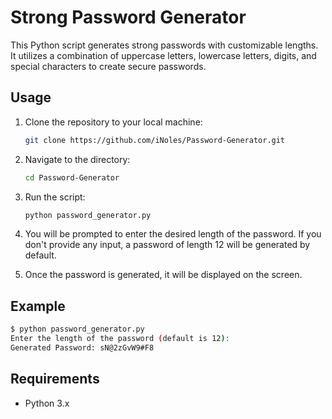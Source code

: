 # Strong Password Generator

This Python script generates strong passwords with customizable lengths. It utilizes a combination of uppercase letters, lowercase letters, digits, and special characters to create secure passwords.

## Usage

1. Clone the repository to your local machine:

    ```bash
    git clone https://github.com/iNoles/Password-Generator.git
    ```

2. Navigate to the directory:

    ```bash
    cd Password-Generator
    ```

3. Run the script:

    ```bash
    python password_generator.py
    ```

4. You will be prompted to enter the desired length of the password. If you don't provide any input, a password of length 12 will be generated by default.

5. Once the password is generated, it will be displayed on the screen.

## Example

```bash
$ python password_generator.py
Enter the length of the password (default is 12):
Generated Password: sN@2zGvW9#F8
```
## Requirements
- Python 3.x
